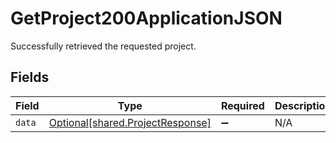 # GetProject200ApplicationJSON

Successfully retrieved the requested project.


## Fields

| Field                                                                      | Type                                                                       | Required                                                                   | Description                                                                |
| -------------------------------------------------------------------------- | -------------------------------------------------------------------------- | -------------------------------------------------------------------------- | -------------------------------------------------------------------------- |
| `data`                                                                     | [Optional[shared.ProjectResponse]](../../models/shared/projectresponse.md) | :heavy_minus_sign:                                                         | N/A                                                                        |